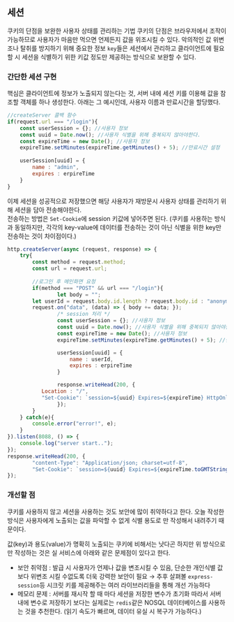 ## 세션
쿠키의 단점을 보완한 사용자 상태를 관리하는 기법 쿠키의 단점은 브라우저에서 조작이 가능하므로 사용자가 마음만 먹으면 언제든지 값을 위조시킬 수 있다. 악의적인 값 위변조나 탈취를 방지하기 위해 중요한 정보 `key`들은 세션에서 관리하고 클라이언트에 필요할 시 세션을 식별하기 위한 키값 정도만 제공하는 방식으로 보완할 수 있다.

### 간단한 세션 구현
핵심은 클라이언트에 정보가 노출되지 않는다는 것, 서버 내에 세션 키를 이용해 값을 참조할 객체를 하나 생성한다.
아래는 그 예시인데, 사용자 이름과 만료시간을 할당했다.
```jsx
//createServer 콜백 함수
if(request.url === "/login"){
	const userSession = {}; //사용자 정보
	const uuid = Date.now(); //사용자 식별을 위해 중복되지 않아야한다. 
	const expireTime = new Date(); //사용자 정보
	expireTime.setMinutes(expireTime.getMinutes() + 5); //만료시간 설정
	
	userSession[uuid] = {
		name : "admin",
		expires : erpireTime
	}
}
```

이제 세션을 성공적으로 저장했으면 해당 사용자가 재방문시 사용자 상태를 관리하기 위해 세션을 담아 전송해야한다.  
전송하는 방법은 `Set-Cookie`에 session 키값에 넣어주면 된다.  (쿠키를 사용하는 방식과 동일하지만, 각각의 key-value에 데이터를 전송하는 것이 아닌 식별을 위한 key만 전송하는 것이 차이점이다.)

```jsx
http.createServer(async (request, response) => {
	try{
		const method = request.method;
		const url = request.url;
	
		//로그인 후 메인화면 요청
		if(method === "POST" && url === "/login"){
				let body = "";
        let userId = request.body.id.length ? request.body.id : "anonymous";
        request.on("data", (data) => { body += data; });
				/* session 처리 */
				const userSession = {}; //사용자 정보
				const uuid = Date.now(); //사용자 식별을 위해 중복되지 않아야한다. 
				const expireTime = new Date(); //사용자 정보
				expireTime.setMinutes(expireTime.getMinutes() + 5); //만료시간 설정

				userSession[uuid] = {
					name : userId,
					expires : erpireTime
				}

				response.writeHead(200, {
           Location : "/",
           "Set-Cookie": `session=${uuid} Expires=${expireTime} HttpOnly;`,
				});
		}
	} catch(e){
		console.error("error!", e);
	}
}).listen(8088, () => {
    console.log("server start..");
});
response.writeHead(200, {
		"content-Type": "Application/json; charset=utf-8",
		"Set-Cookie": `session=${uuid} Expires=${expireTime.toGMTString()}`, 
});
```

### 개선할 점
쿠키를 사용하지 않고 세션을 사용하는 것도 보안에 많이 취약하다고 한다. 오늘 작성한 방식은 사용자에게 노출되는 값을 파악할 수 없게 식별 용도로 만 작성해서 내려주기 때문이다. 

값(key)과 용도(value)가 명확히 노출되는 쿠키에 비해서는 낫다곤 하지만 위 방식으로만 작성하는 것은 실 서비스에 아래와 같은 문제점이 있다고 한다.

- 보안 취약점 : 발급 시 사용자가 언제나 값을 변조시킬 수 있음, 단순한 개인식별 값 보다 위변조 시킬 수없도록 더욱 강력한 보안이 필요 → 추후 살펴볼 `express-session`등  시크릿 키를 제공해주는 여러 라이브러리들을 통해 개선 가능하다
- 메모리 문제 : 서버를 재시작 할 때 마다 세션을 저장한 변수가 초기화 따라서 서버 내에 변수로 저장하기 보다는 실제로는 `redis`같은 NOSQL 데이터베이스를 사용하는 것을 추천한다. (읽기 속도가 빠르며, 데이터 유실 시 복구가 가능하다.)